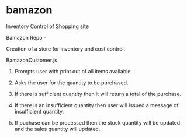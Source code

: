 # bamazon
Inventory Control of Shopping site



Bamazon Repo -

Creation of a store for inventory and cost control.  


BamazonCustomer.js

1) Prompts user with print out of all items available.

2) Asks the user for the quantity to be purchased.

3) If there is sufficient quantity then it will return a total of the purchase.

4) If there is an insufficient quantity then user will issued a message of insufficient quantity. 

5) If puchase can be processed then the stock quantity will be updated and the sales quantity will updated.  

